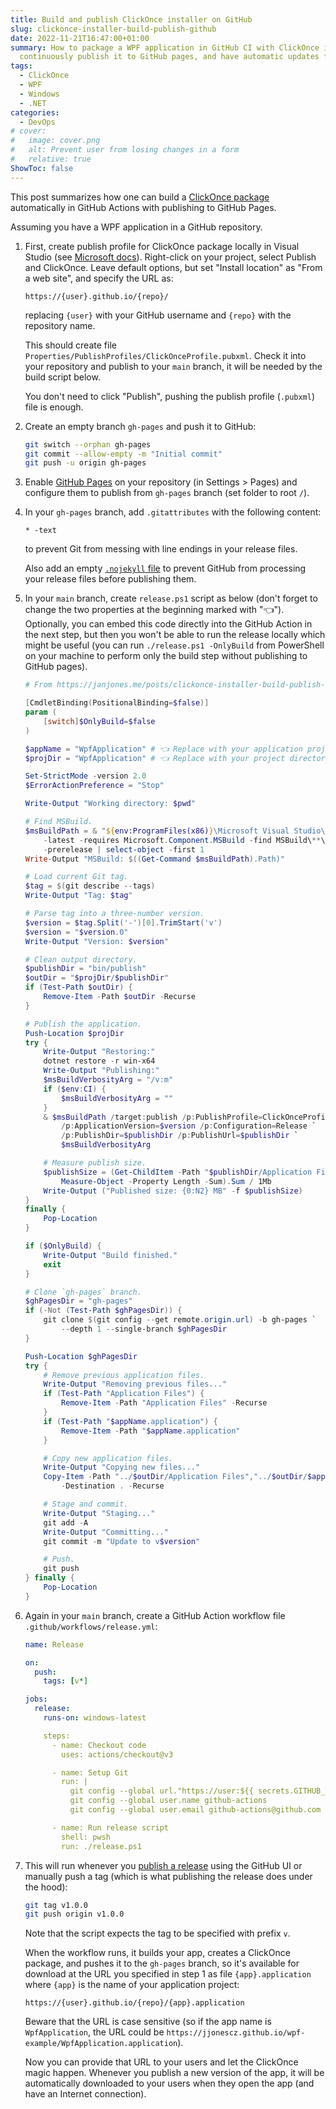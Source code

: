 ```yaml
---
title: Build and publish ClickOnce installer on GitHub
slug: clickonce-installer-build-publish-github
date: 2022-11-21T16:47:00+01:00
summary: How to package a WPF application in GitHub CI with ClickOnce installer,
  continuously publish it to GitHub pages, and have automatic updates for users.
tags:
  - ClickOnce
  - WPF
  - Windows
  - .NET
categories:
  - DevOps
# cover:
#   image: cover.png
#   alt: Prevent user from losing changes in a form
#   relative: true
ShowToc: false
---
```


This post summarizes how one can build a [ClickOnce package](https://learn.microsoft.com/en-us/visualstudio/deployment/quickstart-deploy-using-clickonce-folder?view=vs-2022)
automatically in GitHub Actions with publishing to GitHub Pages.

Assuming you have a WPF application in a GitHub repository.

1. First, create publish profile for ClickOnce package locally in Visual Studio
   (see [Microsoft docs](https://learn.microsoft.com/en-us/visualstudio/deployment/quickstart-deploy-using-clickonce-folder?view=vs-2022)).
   Right-click on your project, select Publish and ClickOnce.
   Leave default options, but set "Install location" as "From a web site",
   and specify the URL as:

   ```url
   https://{user}.github.io/{repo}/
   ```

   replacing `{user}` with your GitHub username and `{repo}` with the repository name.

   This should create file `Properties/PublishProfiles/ClickOnceProfile.pubxml`.
   Check it into your repository and publish to your `main` branch,
   it will be needed by the build script below.

   You don't need to click "Publish",
   pushing the publish profile (`.pubxml`) file is enough.

2. Create an empty branch `gh-pages` and push it to GitHub:

   ```sh
   git switch --orphan gh-pages
   git commit --allow-empty -m "Initial commit"
   git push -u origin gh-pages
   ```

3. Enable [GitHub Pages](https://docs.github.com/en/pages/quickstart)
   on your repository (in Settings > Pages)
   and configure them to publish from `gh-pages` branch
   (set folder to root `/`).

4. In your `gh-pages` branch, add `.gitattributes` with the following content:

   ```gitattributes
   * -text
   ```

   to prevent Git from messing with line endings in your release files.

   Also add an empty [`.nojekyll` file](https://github.blog/2009-12-29-bypassing-jekyll-on-github-pages/)
   to prevent GitHub from processing your release files before publishing them.

5. In your `main` branch, create `release.ps1` script as below
   (don't forget to change the two properties at the beginning marked with "👈").
   Optionally, you can embed this code directly into the GitHub Action in the next step,
   but then you won't be able to run the release locally which might be useful
   (you can run `./release.ps1 -OnlyBuild` from PowerShell on your machine
   to perform only the build step without publishing to GitHub pages).

   ```ps1
   # From https://janjones.me/posts/clickonce-installer-build-publish-github/.

   [CmdletBinding(PositionalBinding=$false)]
   param (
       [switch]$OnlyBuild=$false
   )

   $appName = "WpfApplication" # 👈 Replace with your application project name.
   $projDir = "WpfApplication" # 👈 Replace with your project directory (where .csproj resides).

   Set-StrictMode -version 2.0
   $ErrorActionPreference = "Stop"

   Write-Output "Working directory: $pwd"

   # Find MSBuild.
   $msBuildPath = & "${env:ProgramFiles(x86)}\Microsoft Visual Studio\Installer\vswhere.exe" `
       -latest -requires Microsoft.Component.MSBuild -find MSBuild\**\Bin\MSBuild.exe `
       -prerelease | select-object -first 1
   Write-Output "MSBuild: $((Get-Command $msBuildPath).Path)"

   # Load current Git tag.
   $tag = $(git describe --tags)
   Write-Output "Tag: $tag"

   # Parse tag into a three-number version.
   $version = $tag.Split('-')[0].TrimStart('v')
   $version = "$version.0"
   Write-Output "Version: $version"

   # Clean output directory.
   $publishDir = "bin/publish"
   $outDir = "$projDir/$publishDir"
   if (Test-Path $outDir) {
       Remove-Item -Path $outDir -Recurse
   }

   # Publish the application.
   Push-Location $projDir
   try {
       Write-Output "Restoring:"
       dotnet restore -r win-x64
       Write-Output "Publishing:"
       $msBuildVerbosityArg = "/v:m"
       if ($env:CI) {
           $msBuildVerbosityArg = ""
       }
       & $msBuildPath /target:publish /p:PublishProfile=ClickOnceProfile `
           /p:ApplicationVersion=$version /p:Configuration=Release `
           /p:PublishDir=$publishDir /p:PublishUrl=$publishDir `
           $msBuildVerbosityArg

       # Measure publish size.
       $publishSize = (Get-ChildItem -Path "$publishDir/Application Files" -Recurse |
           Measure-Object -Property Length -Sum).Sum / 1Mb
       Write-Output ("Published size: {0:N2} MB" -f $publishSize)
   }
   finally {
       Pop-Location
   }

   if ($OnlyBuild) {
       Write-Output "Build finished."
       exit
   }

   # Clone `gh-pages` branch.
   $ghPagesDir = "gh-pages"
   if (-Not (Test-Path $ghPagesDir)) {
       git clone $(git config --get remote.origin.url) -b gh-pages `
           --depth 1 --single-branch $ghPagesDir
   }

   Push-Location $ghPagesDir
   try {
       # Remove previous application files.
       Write-Output "Removing previous files..."
       if (Test-Path "Application Files") {
           Remove-Item -Path "Application Files" -Recurse
       }
       if (Test-Path "$appName.application") {
           Remove-Item -Path "$appName.application"
       }

       # Copy new application files.
       Write-Output "Copying new files..."
       Copy-Item -Path "../$outDir/Application Files","../$outDir/$appName.application" `
           -Destination . -Recurse

       # Stage and commit.
       Write-Output "Staging..."
       git add -A
       Write-Output "Committing..."
       git commit -m "Update to v$version"

       # Push.
       git push
   } finally {
       Pop-Location
   }
   ```

6. Again in your `main` branch,
   create a GitHub Action workflow file `.github/workflows/release.yml`:

   ```yaml
   name: Release

   on:
     push:
       tags: [v*]

   jobs:
     release:
       runs-on: windows-latest

       steps:
         - name: Checkout code
           uses: actions/checkout@v3

         - name: Setup Git
           run: |
             git config --global url."https://user:${{ secrets.GITHUB_TOKEN }}@github".insteadOf https://github
             git config --global user.name github-actions
             git config --global user.email github-actions@github.com

         - name: Run release script
           shell: pwsh
           run: ./release.ps1
   ```

7. This will run whenever you [publish a release](https://docs.github.com/en/repositories/releasing-projects-on-github/managing-releases-in-a-repository)
   using the GitHub UI or manually push a tag
   (which is what publishing the release does under the hood):

   ```sh
   git tag v1.0.0
   git push origin v1.0.0
   ```

   Note that the script expects the tag to be specified with prefix `v`.

   When the workflow runs, it builds your app, creates a ClickOnce package,
   and pushes it to the `gh-pages` branch, so it's available for download
   at the URL you specified in step&nbsp;1 as file `{app}.application`
   where `{app}` is the name of your application project:

   ```url
   https://{user}.github.io/{repo}/{app}.application
   ```

   Beware that the URL is case sensitive (so if the app name is `WpfApplication`,
   the URL could be `https://jjonescz.github.io/wpf-example/WpfApplication.application`).

   Now you can provide that URL to your users and let the ClickOnce magic happen.
   Whenever you publish a new version of the app,
   it will be automatically downloaded to your users
   when they open the app (and have an Internet connection).

